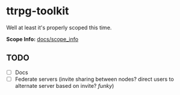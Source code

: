 # ttrpg-toolkit

Well at least it's properly scoped this time.

**Scope Info:** [docs/scope_info](docs/scope_info.md)

## TODO

- [ ] Docs
- [ ] Federate servers (invite sharing between nodes? direct users to alternate server based on invite? _funky_)
